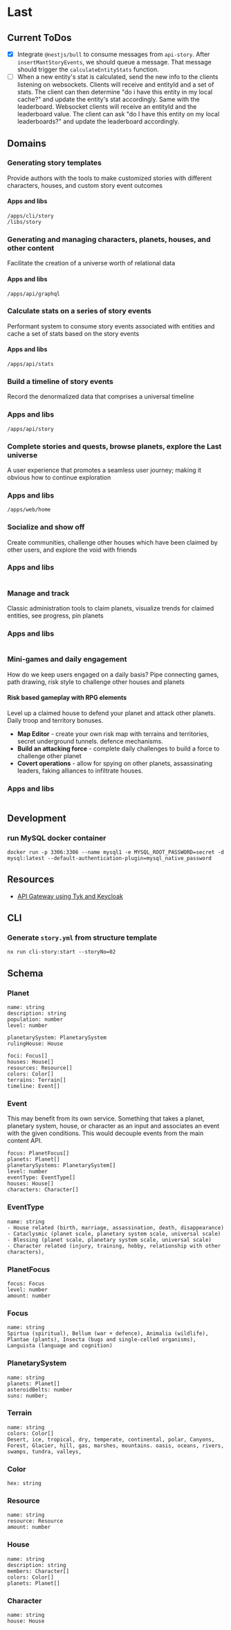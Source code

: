 # Last
## Current ToDos
- [X] Integrate `@nestjs/bull` to consume messages from `api-story`. After `insertMantStoryEvents`, we should queue a message. That message should trigger the `calculateEntityStats` function.
- [ ] When a new entity's stat is calculated, send the new info to the clients listening on websockets. Clients will receive and entityId and a set of stats. The client can then determine "do i have this entity in my local cache?" and update the entity's stat accordingly. Same with the leaderboard. Websocket clients will receive an entityId and the leaderboard value. The client can ask "do I have this entity on my local leaderboards?" and update the leaderboard accordingly. 
## Domains
### Generating story templates
Provide authors with the tools to make customized stories with different characters, houses, and custom story event outcomes
#### Apps and libs
```
/apps/cli/story
/libs/story
```
### Generating and managing characters, planets, houses, and other content
Facilitate the creation of a universe worth of relational data
#### Apps and libs
```
/apps/api/graphql
```
### Calculate stats on a series of story events
Performant system to consume story events associated with entities and cache a set of stats based on the story events
#### Apps and libs
```
/apps/api/stats
```
### Build a timeline of story events
Record the denormalized data that comprises a universal timeline
### Apps and libs
```
/apps/api/story
```
### Complete stories and quests, browse planets, explore the Last universe
A user experience that promotes a seamless user journey; making it obvious how to continue exploration
### Apps and libs
```
/apps/web/home
```
### Socialize and show off
Create communities, challenge other houses which have been claimed by other users, and explore the void with friends
### Apps and libs
```
```
### Manage and track
Classic administration tools to claim planets, visualize trends for claimed entities, see progress, pin planets
### Apps and libs
```
```
### Mini-games and daily engagement
How do we keep users engaged on a daily basis? Pipe connecting games, path drawing, risk style to challenge other houses and planets
#### Risk based gameplay with RPG elements
Level up a claimed house to defend your planet and attack other planets. Daily troop and territory bonuses.
- **Map Editor** - create your own risk map with terrains and territories, secret underground tunnels. defence mechanisms.
- **Build an attacking force** - complete daily challenges to build a force to challenge other planet
- **Covert operations** - allow for spying on other planets, assassinating leaders, faking alliances to infiltrate houses.
### Apps and libs
```
```





## Development
### run MySQL docker container
```
docker run -p 3306:3306 --name mysql1 -e MYSQL_ROOT_PASSWORD=secret -d mysql:latest --default-authentication-plugin=mysql_native_password
```
## Resources
- [API Gateway using Tyk and Keycloak](https://tyk.io/docs/tyk-developer-portal/keycloak-dcr/)
## CLI

### Generate `story.yml` from structure template
```
nx run cli-story:start --storyNo=02
```
## Schema
### Planet
```
name: string
description: string
population: number
level: number

planetarySystem: PlanetarySystem
rulingHouse: House

foci: Focus[]
houses: House[]
resources: Resource[]
colors: Color[]
terrains: Terrain[]
timeline: Event[]
```

### Event
This may benefit from its own service. Something that takes a planet, planetary system, house, or character as an input and associates an event  with the given conditions. This would decouple events from the main content API.
```
focus: PlanetFocus[]
planets: Planet[]
planetarySystems: PlanetarySystem[]
level: number
eventType: EventType[]
houses: House[]
characters: Character[]
```

### EventType
```
name: string
- House related (birth, marriage, assassination, death, disappearance)
- Cataclysmic (planet scale, planetary system scale, universal scale)
- Blessing (planet scale, planetary system scale, universal scale)
- Character related (injury, training, hobby, relationship with other characters),
```

### PlanetFocus
```
focus: Focus
level: number
amount: number
```

### Focus
```
name: string
Spirtua (spiritual), Bellum (war + defence), Animalia (wildlife), Plantae (plants), Insecta (bugs and single-celled organisms), Languista (language and cognition)
```

### PlanetarySystem
```
name: string
planets: Planet[]
asteroidBelts: number
suns: number;
```

### Terrain
```
name: string
colors: Color[]
Desert, ice, tropical, dry, temperate, continental, polar, Canyons, Forest, Glacier, hill, gas, marshes, mountains. oasis, oceans, rivers, swamps, tundra, valleys,
```

### Color
```
hex: string
```

### Resource
```
name: string
resource: Resource
amount: number
```

### House
```
name: string
description: string
members: Character[]
colors: Color[]
planets: Planet[]
```

### Character
```
name: string
house: House
```

